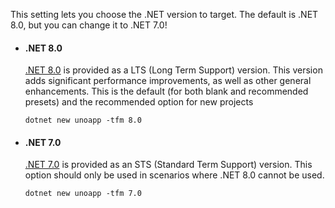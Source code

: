 This setting lets you choose the .NET version to target. The default is .NET 8.0, but you can change it to .NET 7.0!

- #### .NET 8.0

    [.NET 8.0](https://learn.microsoft.com/en-us/dotnet/core/whats-new/dotnet-8) is provided as a LTS (Long Term Support) version. This version adds significant performance improvements, as well as other general enhancements. This is the default (for both blank and recommended presets) and the recommended option for new projects

    ```dotnetcli
    dotnet new unoapp -tfm 8.0
    ```

- #### .NET 7.0

    [.NET 7.0](https://learn.microsoft.com/en-us/dotnet/core/whats-new/dotnet-7) is provided as an STS (Standard Term Support) version. This option should only be used in scenarios where .NET 8.0 cannot be used.  

    ```dotnetcli
    dotnet new unoapp -tfm 7.0
    ```
